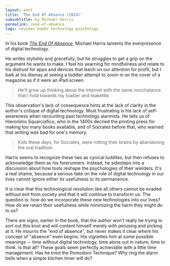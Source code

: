 ```yaml
---
layout: post
title: 'The End Of Absence (2014)'
subsubtitle: by Michael Harris
permalink: /end-of-absence
tags: reviews books technology psychology
---
```


In his book [_The End Of Absence_](https://www.goodreads.com/book/show/20821373-the-end-of-absence), Michael Harris laments the everpresence of digital technology.
<!--more-->
He writes stylishly and gracefully, but he struggles to get a grip on the argument he wants to make.
I feel his yearning for mindfulness and relate to his distrust for apps and devices that leech on our attention for profit, but I balk at his dismay at seeing a toddler attempt to zoom in on the cover of a magazine as if it were an iPad screen.

> He'll grow up thinking about the Internet with the same nonchalance that I hold towards my toaster and teakettle.

This observation's lack of consequence hints at the lack of clarity in the author's critique of digital technology.
Most frustrating is his lack of self-awareness when recounting past technology alarmists.
He tells us of Hieronimo Squarciafico, who in the 1400s decried the printing press for making too many books available, and of Socrates before that, who warned that writing was bad for one's memory.

> Kids these days, for Socrates, were rotting their brains by abandoning the oral tradition.

Harris seems to recognize these two as cynical luddites, but then refuses to acknowledge them as his forerunners.
Instead, he sidesteps into a discussion about how tools reshape the psychologies of their wielders.
It's a real shame, because a serious take on the role of digital technology in our lives cannot ignore either its usefulness or its permanence.

It is clear that this technological revolution like all others cannot be evaded without exit from society and that it will continue to transform us.
The question is: how do we incorporate these new technologies into our lives?
How do we retain their usefulness while minimizing the harm they might do to us?

There are signs, earlier in the book, that the author won't really be trying to sort out this knot and will content himself merely with perusing and picking at it.
He mourns the "end of absence", but never makes it clear where his concept of "absence" even begins.
His vignettes hint at some possible meanings -- time without digital technology, time alone out in nature, time to think.
Is that all?
These goals seem perfectly achievable with a little time management.
Has he tried the Pomodoro Technique?
Why ring the alarm bells when a simple kitchen timer will do?
